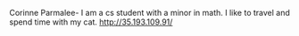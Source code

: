 Corinne Parmalee- I am a cs student with a minor in math. I like to travel and spend time with my cat.
http://35.193.109.91/
